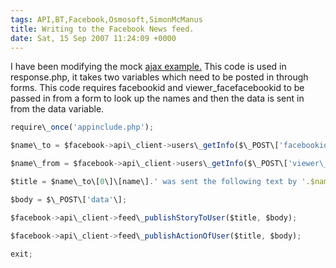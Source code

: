```yaml
---
tags: API,BT,Facebook,Osmosoft,SimonMcManus
title: Writing to the Facebook News feed. 
date: Sat, 15 Sep 2007 11:24:09 +0000
---
```

I have been modifying the mock [ajax example.](http://simonmcmanus.wordpress.com/2007/08/01/mock-ajax-in-facebook/ "mock ajax example") This code is used in response.php, it takes two variables which need to be posted in through forms. This code requires facebookid and viewer\_facefacebookid to be passed in from a form to look up the names and then the data is sent in from the data variable.  
```js
require\_once('appinclude.php');
```
  
```js
$name\_to = $facebook->api\_client->users\_getInfo($\_POST\['facebookid'\],'name, pic\_small');
```
  
```js
$name\_from = $facebook->api\_client->users\_getInfo($\_POST\['viewer\_facebookid'\],'name, pic\_small');
```
  
```js
$title = $name\_to\[0\]\[name\].' was sent the following text by '.$name\_from\[0\]\[name\].' from the <a href=http://apps.facebook.com/mojomob>Mojo Application</a>';
```
  
```js
$body = $\_POST\['data'\];
```
  
```js
$facebook->api\_client->feed\_publishStoryToUser($title, $body);
```
  
```js
$facebook->api\_client->feed\_publishActionOfUser($title, $body);
```
  
```js
exit;
```
